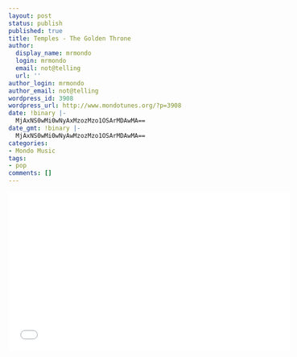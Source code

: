```yaml
---
layout: post
status: publish
published: true
title: Temples - The Golden Throne
author:
  display_name: mrmondo
  login: mrmondo
  email: not@telling
  url: ''
author_login: mrmondo
author_email: not@telling
wordpress_id: 3908
wordpress_url: http://www.mondotunes.org/?p=3908
date: !binary |-
  MjAxNS0wMi0wNyAxMzozMzo1OSArMDAwMA==
date_gmt: !binary |-
  MjAxNS0wMi0wNyAwMzozMzo1OSArMDAwMA==
categories:
- Mondo Music
tags:
- pop
comments: []
---
```


<iframe width="560" height="315" src="//www.youtube.com/embed/suCRgZ6Oa7s" frameborder="0"> </iframe>
